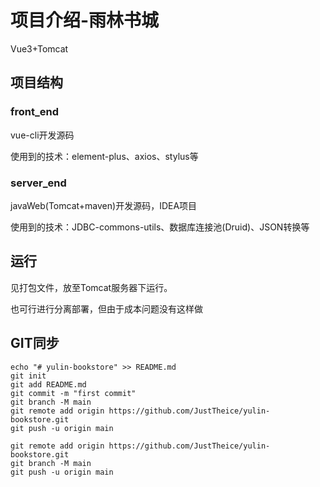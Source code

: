 # 项目介绍-雨林书城

Vue3+Tomcat



## 项目结构

### front_end

vue-cli开发源码

使用到的技术：element-plus、axios、stylus等

### server_end

javaWeb(Tomcat+maven)开发源码，IDEA项目

使用到的技术：JDBC-commons-utils、数据库连接池(Druid)、JSON转换等

## 运行

见打包文件，放至Tomcat服务器下运行。

也可行进行分离部署，但由于成本问题没有这样做

## GIT同步

```
echo "# yulin-bookstore" >> README.md
git init
git add README.md
git commit -m "first commit"
git branch -M main
git remote add origin https://github.com/JustTheice/yulin-bookstore.git
git push -u origin main
```

```
git remote add origin https://github.com/JustTheice/yulin-bookstore.git
git branch -M main
git push -u origin main
```
